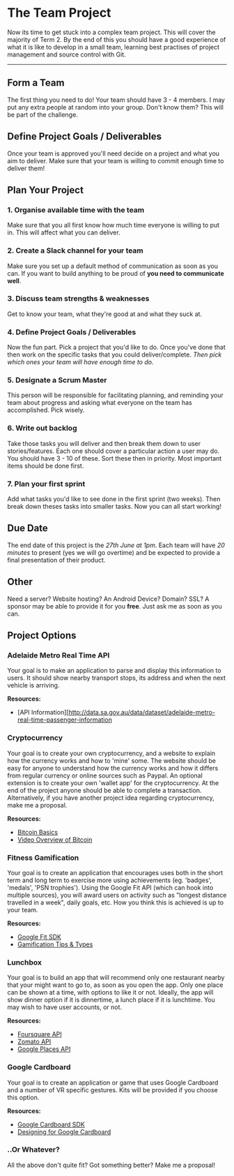 # The Team Project

Now its time to get stuck into a complex team project. This will cover the majority of Term 2. By the end of this you 
should have a good experience of what it is like to develop in a small team, learning best practises of project
management and source control with Git.
_____

## Form a Team
The first thing you need to do! Your team should have 3 - 4 members. I may put any extra people at random into your
group. Don't know them? This will be part of the challenge.

## Define Project Goals / Deliverables
Once your team is approved you'll need decide on a project and what you aim to deliver. Make sure that your team is
willing to commit enough time to deliver them!

## Plan Your Project
### 1. Organise available time with the team
Make sure that you all first know how much time everyone is willing to put in. This will affect what you can deliver.

### 2. Create a Slack channel for your team
Make sure you set up a default method of communication as soon as you can. If you want to build anything to be proud
of **you need to communicate well**.

### 3. Discuss team strengths & weaknesses
Get to know your team, what they're good at and what they suck at.

### 4. Define Project Goals / Deliverables
Now the fun part. Pick a project that you'd like to do. Once you've done that then work on the specific tasks that
you could deliver/complete. *Then pick which ones your team will have enough time to do*.

### 5. Designate a Scrum Master
This person will be responsible for facilitating planning, and reminding your team about progress and asking what
everyone on the team has accomplished. Pick wisely.

### 6. Write out backlog
Take those tasks you will deliver and then break them down to user stories/features. Each one should cover a particular 
action a user may do. You should have 3 - 10 of these. Sort these then in priority. Most important items should be done
first.

### 7. Plan your first sprint
Add what tasks you'd like to see done in the first sprint (two weeks). Then break down theses tasks into smaller tasks.
Now you can all start working!


## Due Date
The end date of this project is the *27th June at 1pm*. Each team will have *20 minutes* to present (yes we will go overtime) 
and be expected to provide a final presentation of their product.

## Other
Need a server? Website hosting? An Android Device? Domain? SSL? 
A sponsor may be able to provide it for you **free**. Just ask me as soon as you can.

## Project Options

### Adelaide Metro Real Time API
Your goal is to make an application to parse and display this information to users. It should show nearby transport stops,
its address and when the next vehicle is arriving.

**Resources:**
- [API Information][http://data.sa.gov.au/data/dataset/adelaide-metro-real-time-passenger-information

### Cryptocurrency
Your goal is to create your own cryptocurrency, and a website to explain how the currency works and how to 'mine' some.
The website should be easy for anyone to understand how the currency works and how it differs from regular currency or 
online sources such as Paypal.
An optional extension is to create your own 'wallet app' for the cryptocurrency.
At the end of the project anyone should be able to complete a transaction.
Alternatively, if you have another project idea regarding cryptocurrency, make me a proposal.

**Resources:**
- [Bitcoin Basics](https://bitcoin.org/en/how-it-works)
- [Video Overview of Bitcoin](https://www.khanacademy.org/economics-finance-domain/core-finance/money-and-banking/bitcoin/v/bitcoin-overview)

### Fitness Gamification
Your goal is to create an application that encourages uses both in the short term and long term to exercise more using 
achievements (eg. 'badges', 'medals', 'PSN trophies'). Using the Google Fit API (which can hook into multiple sources),
you will award users on activity such as "longest distance travelled in a week", daily goals, etc. How you think this
is achieved is up to your team.

**Resources:**
- [Google Fit SDK](https://developers.google.com/fit/)
- [Gamification Tips & Types](https://badgeville.com/wiki/Game_Design)

### Lunchbox
Your goal is to build an app that will recommend only one restaurant nearby that your might want to go to, as soon as you
open the app. Only one place can be shown at a time, with options to like it or not. 
Ideally, the app will show dinner option if it is dinnertime, a lunch place if it is lunchtime.
You may wish to have user accounts, or not.

**Resources:**
- [Foursquare API](https://developer.foursquare.com/start)
- [Zomato API](https://developers.zomato.com/api)
- [Google Places API](https://developers.google.com/places/)

### Google Cardboard
Your goal is to create an application or game that uses Google Cardboard and a number of VR specific gestures.
Kits will be provided if you choose this option.

**Resources:**
- [Google Cardboard SDK](https://developers.google.com/cardboard/overview)
- [Designing for Google Cardboard](http://www.google.com/design/spec-vr/designing-for-google-cardboard/a-new-dimension.html)

### ..Or Whatever?
All the above don't quite fit? Got something better? Make me a proposal!